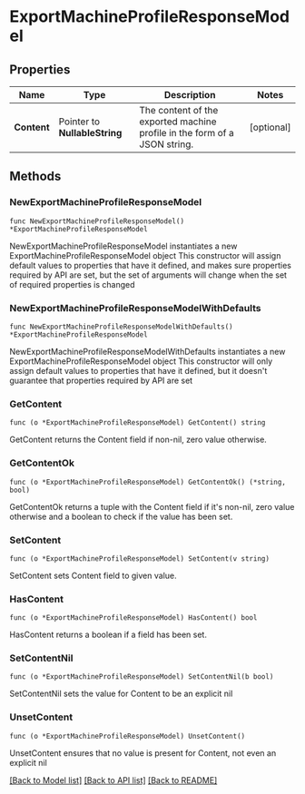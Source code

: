 # ExportMachineProfileResponseModel

## Properties

Name | Type | Description | Notes
------------ | ------------- | ------------- | -------------
**Content** | Pointer to **NullableString** | The content of the exported machine profile in the form of a JSON string. | [optional] 

## Methods

### NewExportMachineProfileResponseModel

`func NewExportMachineProfileResponseModel() *ExportMachineProfileResponseModel`

NewExportMachineProfileResponseModel instantiates a new ExportMachineProfileResponseModel object
This constructor will assign default values to properties that have it defined,
and makes sure properties required by API are set, but the set of arguments
will change when the set of required properties is changed

### NewExportMachineProfileResponseModelWithDefaults

`func NewExportMachineProfileResponseModelWithDefaults() *ExportMachineProfileResponseModel`

NewExportMachineProfileResponseModelWithDefaults instantiates a new ExportMachineProfileResponseModel object
This constructor will only assign default values to properties that have it defined,
but it doesn't guarantee that properties required by API are set

### GetContent

`func (o *ExportMachineProfileResponseModel) GetContent() string`

GetContent returns the Content field if non-nil, zero value otherwise.

### GetContentOk

`func (o *ExportMachineProfileResponseModel) GetContentOk() (*string, bool)`

GetContentOk returns a tuple with the Content field if it's non-nil, zero value otherwise
and a boolean to check if the value has been set.

### SetContent

`func (o *ExportMachineProfileResponseModel) SetContent(v string)`

SetContent sets Content field to given value.

### HasContent

`func (o *ExportMachineProfileResponseModel) HasContent() bool`

HasContent returns a boolean if a field has been set.

### SetContentNil

`func (o *ExportMachineProfileResponseModel) SetContentNil(b bool)`

 SetContentNil sets the value for Content to be an explicit nil

### UnsetContent
`func (o *ExportMachineProfileResponseModel) UnsetContent()`

UnsetContent ensures that no value is present for Content, not even an explicit nil

[[Back to Model list]](../README.md#documentation-for-models) [[Back to API list]](../README.md#documentation-for-api-endpoints) [[Back to README]](../README.md)


